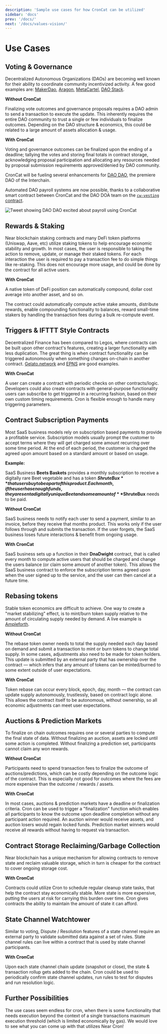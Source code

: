 ```yaml
---
description: 'Sample use cases for how CronCat can be utilized'
sidebar: 'docs'
prev: '/docs/'
next: '/docs/values-vision/'
---
```


# Use Cases

## Voting & Governance

Decentralized Autonomous Organizations (DAOs) are becoming well known for their ability to coordinate community incentivized activity. A few good examples are: [MakerDao](https://makerdao.com/en/), [Aragon](https://aragon.org/), [MetaCartel](https://www.metacartel.org/ecosystem), [DAO Stack](https://daostack.io/).

**Without CronCat**

Finalizing vote outcomes and governance proposals requires a DAO admin to send a transaction to execute the update. This inherently requires the entire DAO community to trust a single or few individuals to finalize outcomes. Depending on the DAO structure & economics, this could be related to a large amount of assets allocation & usage.

**With CronCat**

Voting and governance outcomes can be finalized upon the ending of a deadline; tallying the votes and storing final totals in contract storage, acknowledging proposal participation and allocating any resources needed by proposal submission requirements approved/denied by DAO community.

CronCat will be fueling several enhancements for [DAO DAO](https://daodao.zone), the premiere DAO of the Interchain.

Automated DAO payroll systems are now possible, thanks to a collaborative smart contract between CronCat and the DAO DOA team on the [`cw-vesting` contract](https://github.com/DA0-DA0/dao-contracts/tree/2a047b31d30339fc82ef8b3261f9b0d8fc9a1905/contracts/external/cw-vesting).

![Tweet showing DAO DAO excited about payroll using CronCat](../../src/assets/jake-using-croncat-glow.png)

## Rewards & Staking

Near blockchain staking contracts and many DeFi token platforms (Uniswap, Aave, etc) utilize staking tokens to help encourage economic stability and growth. In most cases, the user is responsible to taking the action to remove, update, or manage their staked tokens. For each interaction the user is required to pay a transaction fee to do simple things like re-staking. This does not encourage more usage, and could be done by the contract for all active users.

**With CronCat**

A native token of DeFi position can automatically compound, dollar cost average into another asset, and so on.

The contract could automatically compute active stake amounts, distribute rewards, enable compounding functionality to balances, reward small-time stakers by handling the transaction fees during a bulk re-compute event.

## Triggers & IFTTT Style Contracts

Decentralized Finance has been compared to Legos, where contracts can be built upon other contract's features, creating a larger functionality with less duplication. The great thing is when contract functionality can be triggered autonomously when something changes on-chain in another contract. [Gelato.network](https://gelato.network/) and [EPNS](https://epns.io/) are good examples.

**With CronCat**

A user can create a contract with periodic checks on other contracts/logic. Developers could also create contracts with general-purpose functionality users can subscribe to get triggered in a recurring fashion, based on their own custom timing requirements. Cron is flexible enough to handle many triggering parameters.

## Contract Subscription Payments

Most SaaS business models rely on subscription based payments to provide a profitable service. Subscription models usually prompt the customer to accept terms where they will get charged some amount recurring over some time period. At the end of each period, the customer is charged the agreed upon amount based on a standard amount or based on usage.

**Example:**

SaaS Business **Beets Baskets** provides a monthly subscription to receive a digitally rare Beet vegetable and has a token **$ShruteBux** that users buy to be a part of this product. Each month, if the user has enough funds, they are sent a digitally unique Beet and some amount of **$ShruteBux** needs to be paid.

**Without CronCat**

SaaS business needs to notify each user to send a payment, similar to an invoice, before they receive that months product. This works only if the user follows through and submits the transaction. If the user forgets, the SaaS business loses future interactions & benefit from ongoing usage.

**With CronCat**

SaaS business sets up a function in their **DnaDwight** contract, that is called every month to compute active users that should be charged and change the users balance (or claim some amount of another token). This allows the SaaS business contract to enforce the subscription terms agreed upon when the user signed up to the service, and the user can then cancel at a future time.

## Rebasing tokens

Stable token economics are difficult to achieve. One way to create a "market stabilizing" effect, is to mint/burn token supply relative to the amount of circulating supply needed by demand. A live example is [Ampleforth](https://www.ampleforth.org/).

**Without CronCat**

The rebase token owner needs to total the supply needed each day based on demand and submit a transaction to mint or burn tokens to change total supply. In some cases, adjustments also need to be made for token holders. This update is submitted by an external party that has ownership over the contract — which infers that any amount of tokens can be minted/burned to some extent outside of user expectations.

**With CronCat**

Token rebase can occur every block, epoch, day, month — the contract can update supply autonomously, trustlessly, based on contract logic alone. This allows the contract itself to be autonomous, without ownership, so all economic adjustments can meet user expectations.

## Auctions & Prediction Markets

To finalize on chain outcomes requires one or several parties to compute the final state of data. Without finalizing an auction, assets are locked until some action is completed. Without finalizing a prediction set, participants cannot claim any won rewards.

**Without CronCat**

Participants need to spend transaction fees to finalize the outcome of auctions/predictions, which can be costly depending on the outcome logic of the contract. This is especially not good for outcomes where the fees are more expensive than the outcome / rewards / assets.

**With CronCat**

In most cases, auctions & prediction markets have a deadline or finalization criteria. Cron can be used to trigger a "finalization" function which enables all participants to know the outcome upon deadline completion without any participant action required. An auction winner would receive assets, and auction losers would regain locked funds. Prediction market winners would receive all rewards without having to request via transaction.

## Contract Storage Reclaiming/Garbage Collection

Near blockchain has a unique mechanism for allowing contracts to remove state and reclaim valuable storage, which in turn is cheaper for the contract to cover ongoing storage cost.

**With CronCat**

Contracts could utilize Cron to schedule regular cleanup state tasks, that help the contract stay economically stable. More state is more expensive, putting the users at risk for carrying this burden over time. Cron gives contracts the ability to maintain the amount of state it can afford.

## State Channel Watchtower

Similar to voting, Dispute / Resolution features of a state channel require an external party to validate submitted data against a set of rules. State channel rules can live within a contract that is used by state channel participants.

**With CronCat**

Upon each state channel chain update (snapshot or close), the state & transaction rollup gets added to the chain. Cron could be used to periodically confirm state channel updates, run rules to test for disputes and run resolution logic.

## Further Possibilities

The use cases seem endless for cron, when there is some functionality that needs execution beyond the context of a single transactions maximum execution threshold (which is limited economically by gas). We would love to see what you can come up with that utilizes Near Cron!

